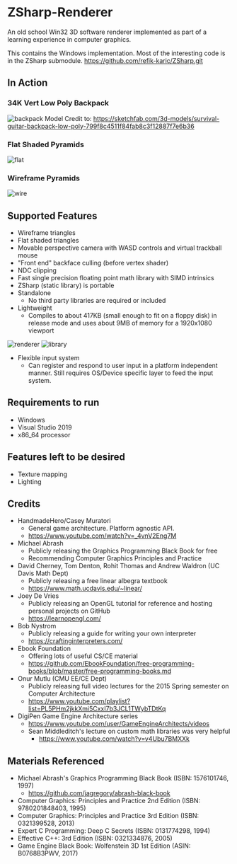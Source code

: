 # ZSharp-Renderer
An old school Win32 3D software renderer implemented as part of a learning experience in computer graphics.

This contains the Windows implementation. Most of the interesting code is in the ZSharp submodule.
https://github.com/refik-karic/ZSharp.git

## In Action
### 34K Vert Low Poly Backpack
![backpack](https://user-images.githubusercontent.com/54491280/131208500-f586aabc-f045-4adb-be9b-4c79d6b2e331.png)
Model Credit to: https://sketchfab.com/3d-models/survival-guitar-backpack-low-poly-799f8c4511f84fab8c3f12887f7e6b36

### Flat Shaded Pyramids
![flat](https://user-images.githubusercontent.com/54491280/63645593-19ceef00-c6d0-11e9-97da-6d78acceb96a.png)

### Wireframe Pyramids
![wire](https://user-images.githubusercontent.com/54491280/63645597-1fc4d000-c6d0-11e9-82af-1c1d465523b5.png)

## Supported Features
- Wireframe triangles
- Flat shaded triangles
- Movable perspective camera with WASD controls and virtual trackball mouse
- "Front end" backface culling (before vertex shader)
- NDC clipping
- Fast single precision floating point math library with SIMD intrinsics
- ZSharp (static library) is portable
- Standalone
  - No third party libraries are required or included
- Lightweight
  - Compiles to about 417KB (small enough to fit on a floppy disk) in release mode and uses about 9MB of memory for a 1920x1080 viewport

![renderer](https://user-images.githubusercontent.com/54491280/144987286-9ffd78e6-f413-488a-b1b2-f98fded9ec2b.png)
![library](https://user-images.githubusercontent.com/54491280/144987288-a9153e38-7192-4ef9-9b3e-3402ff311d0f.png)
- Flexible input system
  - Can register and respond to user input in a platform independent manner. Still requires OS/Device specific layer to feed the input system.

## Requirements to run
- Windows
- Visual Studio 2019
- x86_64 processor

## Features left to be desired
- Texture mapping
- Lighting

## Credits
- HandmadeHero/Casey Muratori
  - General game architecture. Platform agnostic API.
  - https://www.youtube.com/watch?v=_4vnV2Eng7M
- Michael Abrash
  - Publicly releasing the Graphics Programming Black Book for free
  - Recommending Computer Graphics Principles and Practice
- David Cherney, Tom Denton, Rohit Thomas and Andrew Waldron (UC Davis Math Dept)
  - Publicly releasing a free linear albegra textbook
  - https://www.math.ucdavis.edu/~linear/
- Joey De Vries
  - Publicly releasing an OpenGL tutorial for reference and hosting personal projects on GitHub
  - https://learnopengl.com/
- Bob Nystrom
  - Publicly releasing a guide for writing your own interpreter
  - https://craftinginterpreters.com/
- Ebook Foundation
  - Offering lots of useful CS/CE material
  - https://github.com/EbookFoundation/free-programming-books/blob/master/free-programming-books.md
- Onur Mutlu (CMU EE/CE Dept)
  - Publicly releasing full video lectures for the 2015 Spring semester on Computer Architecture
  - https://www.youtube.com/playlist?list=PL5PHm2jkkXmi5CxxI7b3JCL1TWybTDtKq
- DigiPen Game Engine Architecture series
  - https://www.youtube.com/user/GameEngineArchitects/videos
  - Sean Middleditch's lecture on custom math libraries was very helpful
    - https://www.youtube.com/watch?v=v4Ubu7BMXXk

## Materials Referenced
- Michael Abrash's Graphics Programming Black Book (ISBN: 1576101746, 1997)
  - https://github.com/jagregory/abrash-black-book
- Computer Graphics: Principles and Practice 2nd Edition (ISBN: 9780201848403, 1995)
- Computer Graphics: Principles and Practice 3rd Edition (ISBN: 0321399528, 2013)
- Expert C Programming: Deep C Secrets (ISBN: 0131774298, 1994)
- Effective C++: 3rd Edition (ISBN: 0321334876, 2005)
- Game Engine Black Book: Wolfenstein 3D 1st Edition (ASIN: B0768B3PWV, 2017)
